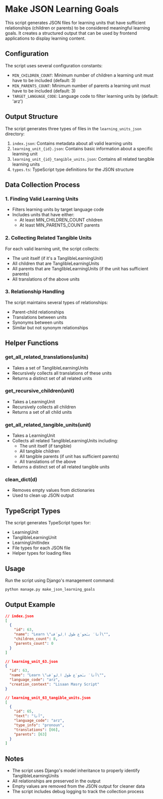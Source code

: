 # Make JSON Learning Goals

This script generates JSON files for learning units that have sufficient relationships (children or parents) to be considered meaningful learning goals. It creates a structured output that can be used by frontend applications to display learning content.

## Configuration

The script uses several configuration constants:
- `MIN_CHILDREN_COUNT`: Minimum number of children a learning unit must have to be included (default: 3)
- `MIN_PARENTS_COUNT`: Minimum number of parents a learning unit must have to be included (default: 3)
- `TARGET_LANGUAGE_CODE`: Language code to filter learning units by (default: 'arz')

## Output Structure

The script generates three types of files in the `learning_units_json` directory:

1. `index.json`: Contains metadata about all valid learning units
2. `learning_unit_{id}.json`: Contains basic information about a specific learning unit
3. `learning_unit_{id}_tangible_units.json`: Contains all related tangible learning units
4. `types.ts`: TypeScript type definitions for the JSON structure

## Data Collection Process

### 1. Finding Valid Learning Units
- Filters learning units by target language code
- Includes units that have either:
  - At least MIN_CHILDREN_COUNT children
  - At least MIN_PARENTS_COUNT parents

### 2. Collecting Related Tangible Units
For each valid learning unit, the script collects:
- The unit itself (if it's a TanglibleLearningUnit)
- All children that are TanglibleLearningUnits
- All parents that are TanglibleLearningUnits (if the unit has sufficient parents)
- All translations of the above units

### 3. Relationship Handling
The script maintains several types of relationships:
- Parent-child relationships
- Translations between units
- Synonyms between units
- Similar but not synonym relationships

## Helper Functions

### get_all_related_translations(units)
- Takes a set of TanglibleLearningUnits
- Recursively collects all translations of these units
- Returns a distinct set of all related units

### get_recursive_children(unit)
- Takes a LearningUnit
- Recursively collects all children
- Returns a set of all child units

### get_all_related_tangible_units(unit)
- Takes a LearningUnit
- Collects all related TanglibleLearningUnits including:
  - The unit itself (if tangible)
  - All tangible children
  - All tangible parents (if unit has sufficient parents)
  - All translations of the above
- Returns a distinct set of all related tangible units

### clean_dict(d)
- Removes empty values from dictionaries
- Used to clean up JSON output

## TypeScript Types

The script generates TypeScript types for:
- LearningUnit
- TanglibleLearningUnit
- LearningUnitIndex
- File types for each JSON file
- Helper types for loading files

## Usage

Run the script using Django's management command:
```bash
python manage.py make_json_learning_goals
```

## Output Example

```json
// index.json
[
  {
    "id": 63,
    "name": "Learn \"أنا َ بـَجو َع طول ا ِلو َقت\"",
    "children_count": 8,
    "parents_count": 0
  }
]

// learning_unit_63.json
{
  "id": 63,
  "name": "Learn \"أنا َ بـَجو َع طول ا ِلو َقت\"",
  "language_code": "arz",
  "creation_context": "Lisaan Masry Script"
}

// learning_unit_63_tangible_units.json
[
  {
    "id": 65,
    "text": "أنا",
    "language_code": "arz",
    "type_info": "pronoun",
    "translations": [66],
    "parents": [63]
  }
]
```

## Notes

- The script uses Django's model inheritance to properly identify TanglibleLearningUnits
- All relationships are preserved in the output
- Empty values are removed from the JSON output for cleaner data
- The script includes debug logging to track the collection process
